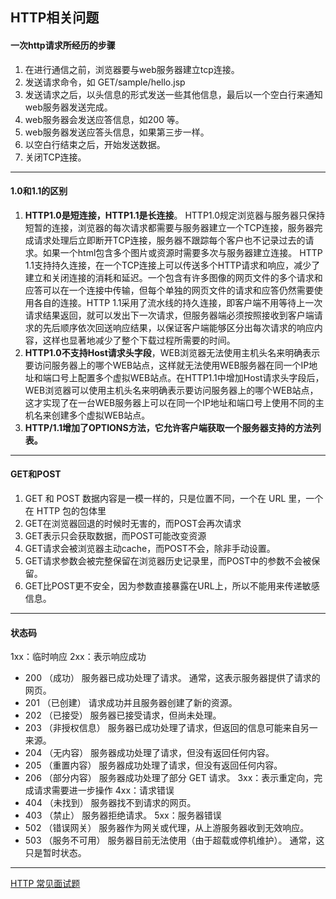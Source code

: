 ## HTTP相关问题

#### 一次http请求所经历的步骤

1. 在进行通信之前，浏览器要与web服务器建立tcp连接。
2. 发送请求命令，如 GET/sample/hello.jsp
3. 发送请求之后，以头信息的形式发送一些其他信息，最后以一个空白行来通知web服务器发送完成。
4. web服务器会发送应答信息，如200 等。
5. web服务器发送应答头信息，如果第三步一样。
6. 以空白行结束之后，开始发送数据。
7. 关闭TCP连接。

----

#### 1.0和1.1的区别
1. **HTTP1.0是短连接，HTTP1.1是长连接**。 HTTP1.0规定浏览器与服务器只保持短暂的连接，浏览器的每次请求都需要与服务器建立一个TCP连接，服务器完成请求处理后立即断开TCP连接，服务器不跟踪每个客户也不记录过去的请求。如果一个html包含多个图片或资源时需要多次与服务器建立连接。 HTTP 1.1支持持久连接，在一个TCP连接上可以传送多个HTTP请求和响应，减少了建立和关闭连接的消耗和延迟。一个包含有许多图像的网页文件的多个请求和应答可以在一个连接中传输，但每个单独的网页文件的请求和应答仍然需要使用各自的连接。HTTP 1.1采用了流水线的持久连接，即客户端不用等待上一次请求结果返回，就可以发出下一次请求，但服务器端必须按照接收到客户端请求的先后顺序依次回送响应结果，以保证客户端能够区分出每次请求的响应内容，这样也显著地减少了整个下载过程所需要的时间。
2. **HTTP1.0不支持Host请求头字段**，WEB浏览器无法使用主机头名来明确表示要访问服务器上的哪个WEB站点，这样就无法使用WEB服务器在同一个IP地址和端口号上配置多个虚拟WEB站点。在HTTP1.1中增加Host请求头字段后，WEB浏览器可以使用主机头名来明确表示要访问服务器上的哪个WEB站点，这才实现了在一台WEB服务器上可以在同一个IP地址和端口号上使用不同的主机名来创建多个虚拟WEB站点。
3. **HTTP/1.1增加了OPTIONS方法，它允许客户端获取一个服务器支持的方法列表。**


---

#### GET和POST
1. GET 和 POST 数据内容是一模一样的，只是位置不同，一个在 URL 里，一个在 HTTP 包的包体里
2. GET在浏览器回退的时候时无害的，而POST会再次请求
3. GET表示只会获取数据，而POST可能改变资源
4. GET请求会被浏览器主动cache，而POST不会，除非手动设置。
5. GET请求参数会被完整保留在浏览器历史记录里，而POST中的参数不会被保留。
6. GET比POST更不安全，因为参数直接暴露在URL上，所以不能用来传递敏感信息。

---

#### 状态码
1xx：临时响应
2xx：表示响应成功
- 200 （成功） 服务器已成功处理了请求。 通常，这表示服务器提供了请求的网页。
- 201 （已创建） 请求成功并且服务器创建了新的资源。
- 202 （已接受） 服务器已接受请求，但尚未处理。
- 203 （非授权信息） 服务器已成功处理了请求，但返回的信息可能来自另一来源。
- 204 （无内容） 服务器成功处理了请求，但没有返回任何内容。
- 205 （重置内容） 服务器成功处理了请求，但没有返回任何内容。
- 206 （部分内容） 服务器成功处理了部分 GET 请求。
3xx：表示重定向，完成请求需要进一步操作
4xx：请求错误
- 404 （未找到） 服务器找不到请求的网页。
- 403 （禁止） 服务器拒绝请求。
5xx：服务器错误
- 502 （错误网关） 服务器作为网关或代理，从上游服务器收到无效响应。
- 503 （服务不可用） 服务器目前无法使用（由于超载或停机维护）。 通常，这只是暂时状态。



----

[HTTP 常见面试题](https://zhuanlan.zhihu.com/p/85363975)
